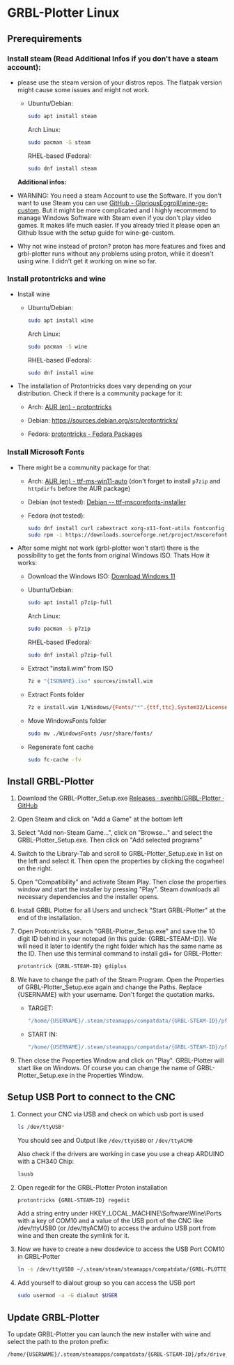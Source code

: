 # GRBL-Plotter Linux

## Prerequirements

### Install steam (Read Additional Infos if you don't have a steam account):

- please use the steam version of your distros repos. The flatpak version might cause some issues and might not work.
  
  - Ubuntu/Debian:
    
    ```bash
    sudo apt install steam
    ```
    
    Arch Linux:
    
    ```bash
    sudo pacman -S steam
    ```
    
    RHEL-based (Fedora):
    
    ```bash
    sudo dnf install steam
    ```
  
  **Additional infos:**

- WARNING: You need a steam Account to use the Software. If you don't want to use Steam you can use [GitHub - GloriousEggroll/wine-ge-custom](https://github.com/GloriousEggroll/wine-ge-custom). But it might be more complicated and I highly recommend to manage Windows Software with Steam even if you don't play video games. It makes life much easier. If you already tried it please open an Github Issue with the setup guide for wine-ge-custom.

- Why not wine instead of proton? proton has more features and fixes and grbl-plotter runs without any problems using proton, while it doesn't using wine. I didn't get it working on wine so far.

### Install protontricks and wine

- Install wine
  
  - Ubuntu/Debian:
    
    ```bash
    sudo apt install wine
    ```
    
    Arch Linux:
    
    ```bash
    sudo pacman -S wine
    ```
    
    RHEL-based (Fedora):
    
    ```bash
    sudo dnf install wine
    ```

- The installation of Protontricks does vary depending on your distribution. Check if there is a community package for it:
  
  - Arch: [AUR (en) - protontricks](https://aur.archlinux.org/packages/protontricks)
  
  - Debian: https://sources.debian.org/src/protontricks/
  
  - Fedora: [protontricks - Fedora Packages](https://packages.fedoraproject.org/pkgs/protontricks/protontricks/)

### Install Microsoft Fonts

- There might be a community package for that:
  
  - Arch: [AUR (en) - ttf-ms-win11-auto](https://aur.archlinux.org/packages/ttf-ms-win11-auto) (don't forget to install  `p7zip` and `httpdirfs` before the AUR package)
  
  - Debian (not tested): [Debian -- ttf-mscorefonts-installer](https://packages.debian.org/search?keywords=ttf-mscorefonts-installer)
  
  - Fedora (not tested):
    
    ```bash
    sudo dnf install curl cabextract xorg-x11-font-utils fontconfig
    sudo rpm -i https://downloads.sourceforge.net/project/mscorefonts2/rpms/msttcore-fonts-installer-2.6-1.noarch.rpm
    ```

- After some might not work (grbl-plotter won't start) there is the possibility to get the fonts from original Windows ISO. Thats How it works:
  
  - Download the Windows ISO:
    [Download Windows 11](https://www.microsoft.com/en-gb/software-download/windows11)
  
  - Ubuntu/Debian:
    
    ```bash
    sudo apt install p7zip-full
    ```
    
    Arch Linux:
    
    ```bash
    sudo pacman -S p7zip
    ```
    
    RHEL-based (Fedora):
    
    ```bash
    sudo dnf install p7zip-full
    ```
  
  - Extract "install.wim" from ISO
    
    ```bash
    7z e "{ISONAME}.iso" sources/install.wim
    ```
  
  - Extract Fonts folder
    
    ```bash
    7z e install.wim 1/Windows/{Fonts/"*".{ttf,ttc},System32/Licenses/neutral/"*"/"*"/license.rtf} -o./WindowsFonts
    ```
  
  - Move WindowsFonts folder
    
    ```bash
    sudo mv ./WindowsFonts /usr/share/fonts/
    ```
  
  - Regenerate font cache
    
    ```bash
    sudo fc-cache -fv
    ```

## Install GRBL-Plotter

1. Download the GRBL-Plotter_Setup.exe [Releases · svenhb/GRBL-Plotter · GitHub](https://github.com/svenhb/GRBL-Plotter/releases)

2. Open Steam and click on "Add a Game" at the bottom left

3. Select "Add non-Steam Game...", click on "Browse..." and select the GRBL-Plotter_Setup.exe. Then click on "Add selected programs"

4. Switch to the Library-Tab and scroll to GRBL-Plotter_Setup.exe in list on the left and select it. Then open the properties by clicking the cogwheel on the right.

5. Open "Compatibility" and activate Steam Play. Then close the properties window and start the installer by pressing "Play". Steam downloads all necessary dependencies and the installer opens.

6. Install GRBL Plotter for all Users and uncheck "Start GRBL-Plotter" at the end of the installation.

7. Open Protontricks, search "GRBL-Plotter_Setup.exe" and save the 10 digit ID behind in your notepad (in this guide: {GRBL-STEAM-ID}). We will need it later to identify the right folder which has the same name as the ID. Then use this terminal command to install gdi+ for GRBL-Plotter:
   
   ```bash
   protontrick {GRBL-STEAM-ID} gdiplus
   ```

8. We have to change the path of the Steam Program. Open the Properties of GRBL-Plotter_Setup.exe again and change the Paths. Replace {USERNAME} with your username. Don't forget the quotation marks.
   
   - TARGET:
     
     ```bash
     "/home/{USERNAME}/.steam/steamapps/compatdata/{GRBL-STEAM-ID}/pfx/drive_c/Program Files (x86)/GRBL-Plotter/GRBL-Plotter.exe""
     ```
   
   - START IN:
     
     ```bash
     "/home/{USERNAME}/.steam/steamapps/compatdata/{GRBL-STEAM-ID}/pfx/drive_c/Program Files (x86)/GRBL-Plotter/""
     ```

9. Then close the Properties Window and click on "Play". GRBL-Plotter will start like on Windows. Of course you can change the name of GRBL-Plotter_Setup.exe in the Properties Window.

## Setup USB Port to connect to the CNC

1. Connect your CNC via USB and check on which usb port is used
   
   ```bash
   ls /dev/ttyUSB*
   ```
   
   You should see and Output like `/dev/ttyUSB0` or `/dev/ttyACM0`
   
   Also check if the drivers are working in case you use a cheap ARDUINO with a CH340 Chip:
   
   ```bash
   lsusb
   ```

2. Open regedit for the GRBL-Plotter Proton installation
   
   ```bash
   protontricks {GRBL-STEAM-ID} regedit
   ```
   
   Add a string entry under HKEY_LOCAL_MACHINE\Software\Wine\Ports with a key of COM10 and a value of the USB port of the CNC like /dev/ttyUSB0 (or /dev/ttyACM0) to access the arduino USB port from wine and then create the symlink for it.

3. Now we have to create a new dosdevice to access the USB Port COM10 in GRBL-Potter
   
   ```bash
   ln -s /dev/ttyUSB0 ~/.steam/steam/steamapps/compatdata/{GRBL-PLOTTER-ID}/pfx/dosdevices/com10
   ```

4. Add yourself to dialout group so you can access the USB port
   
   ```bash
   sudo usermod -a -G dialout $USER
   ```

## Update GRBL-Plotter

To update GRBL-Plotter you can launch the new installer with wine and select the path to the proton prefix: 

```bash
/home/{USERNAME}/.steam/steamapps/compatdata/{GRBL-STEAM-ID}/pfx/drive_c/Program Files (x86)/GRBL-Plotter/
```
